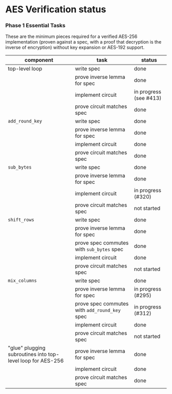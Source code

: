 # AES Verification status

### Phase 1 Essential Tasks

These are the minimum pieces required for a verified AES-256 implementation
(proven against a spec, with a proof that decryption is the inverse of
encryption) without key expansion or AES-192 support.

| component       | task                         | status        |
| --------------- | ---------------------------- | ------------- |
| top-level loop  | write spec                   | done          |
|                 | prove inverse lemma for spec | done          |
|                 | implement circuit            | in progress (see #413) |
|                 | prove circuit matches spec   | done          |
| `add_round_key` | write spec                   | done          |
|                 | prove inverse lemma for spec | done          |
|                 | implement circuit            | done          |
|                 | prove circuit matches spec   | done          |
| `sub_bytes`     | write spec                   | done          |
|                 | prove inverse lemma for spec | done          |
|                 | implement circuit            | in progress (#320) |
|                 | prove circuit matches spec   | not started   |
| `shift_rows`    | write spec                   | done          |
|                 | prove inverse lemma for spec | done          |
|                 | prove spec commutes with `sub_bytes` spec | done          |
|                 | implement circuit            | done          |
|                 | prove circuit matches spec   | not started  |
| `mix_columns`   | write spec                   | done          |
|                 | prove inverse lemma for spec | in progress (#295)   |
|                 | prove spec commutes with `add_round_key` spec | in progress (#312)        |
|                 | implement circuit            | done          |
|                 | prove circuit matches spec   | not started   |
| "glue" plugging subroutines into top-level loop for AES-256 | prove inverse lemma for spec | done   |
|                 | implement circuit            | done   |
|                 | prove circuit matches spec   | done   |

